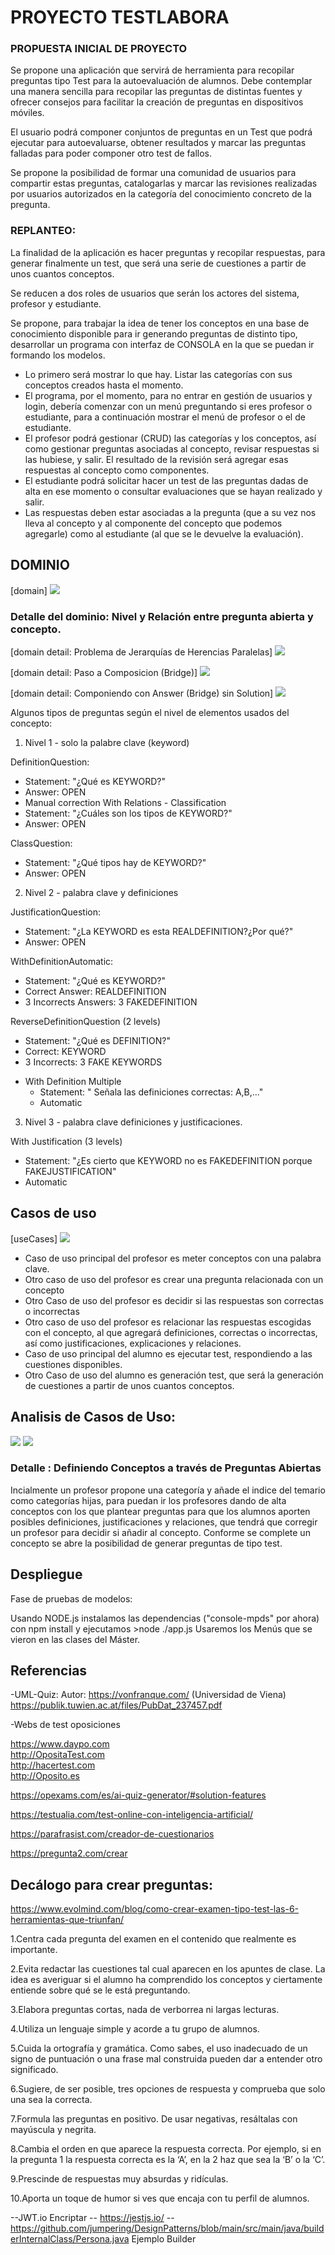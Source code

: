 # PROYECTO TESTLABORA 
 
### PROPUESTA INICIAL DE PROYECTO

Se propone una aplicación que servirá de herramienta para recopilar preguntas tipo Test para la autoevaluación de alumnos. Debe contemplar una manera sencilla para recopilar las preguntas de distintas fuentes y ofrecer consejos para facilitar la creación de preguntas en dispositivos móviles.

El usuario podrá componer conjuntos de preguntas en un Test que podrá ejecutar para autoevaluarse, obtener resultados y marcar las preguntas falladas para poder componer otro test de fallos.

Se propone la posibilidad de formar una comunidad de usuarios para compartir estas preguntas, catalogarlas y marcar las revisiones realizadas por usuarios autorizados en la categoría del conocimiento concreto de la pregunta.

### REPLANTEO:

La finalidad de la aplicación es hacer preguntas y recopilar respuestas,
para generar finalmente un test, que será una serie de cuestiones a partir de unos cuantos conceptos.

Se reducen a dos roles de usuarios que serán los actores del sistema, profesor y estudiante.

Se propone, para trabajar la idea de tener los conceptos en una base de conocimiento disponible para ir generando preguntas de distinto tipo, desarrollar un programa con interfaz de CONSOLA en la que se puedan ir formando los modelos.

- Lo primero será mostrar lo que hay. Listar las categorías con sus conceptos creados hasta el momento.
- El programa, por el momento, para no entrar en gestión de usuarios y login, debería comenzar con un menú preguntando si eres profesor o estudiante, para a continuación mostrar el menú de profesor o el de estudiante.
- El profesor podrá  gestionar (CRUD) las categorías y los conceptos, así como gestionar preguntas asociadas al concepto, revisar respuestas si las hubiese, y salir. El resultado de la revisión será agregar esas respuestas al concepto como componentes.
- El estudiante podrá solicitar hacer un test de las preguntas dadas de alta en ese momento o consultar evaluaciones que se hayan realizado y salir.
- Las respuestas deben estar asociadas a la pregunta (que a su vez nos lleva al concepto y al componente del concepto que podemos agregarle) como al estudiante (al que se le devuelve la evaluación).

<!-- [overview]
<img src="./out/doc/planteamiento_secuencia/OpoTestPlanteamiento.svg"> -->

## DOMINIO

[domain]
<img src="./out/doc/dominio_clases/OpoTestDomain.svg">

### Detalle del dominio: Nivel y Relación entre pregunta abierta y concepto.

[domain detail: Problema de Jerarquías de Herencias Paralelas]
<img src="./out/doc/dominio_detail_concept/ConceptDomainDetail.svg">

[domain detail:  Paso a Composicion (Bridge)]
<img src="./out/doc/dominio_detail_bridgeStatement/ConceptDomainDetailBridge.svg">

[domain detail: Componiendo con Answer (Bridge) sin Solution]
<img src="./out/doc/dominio_detail_concept/ConceptDomainDetailBridge2.svg">

Algunos tipos de preguntas según el nivel de elementos usados del concepto:

1. Nivel 1 - solo la palabre clave (keyword)

DefinitionQuestion:
 * Statement: "¿Qué es KEYWORD?"
 * Answer: OPEN
 * Manual correction
With Relations - Classification 
  * Statement: "¿Cuáles son los tipos de KEYWORD?"
  * Answer: OPEN

ClassQuestion:
 * Statement: "¿Qué tipos hay de KEYWORD?"
 * Answer: OPEN
 
2. Nivel 2 - palabra clave y definiciones

JustificationQuestion:
 * Statement: "¿La KEYWORD es esta REALDEFINITION?¿Por qué?"
 * Answer: OPEN

WithDefinitionAutomatic: 
  * Statement: "¿Qué es KEYWORD?"
  * Correct Answer: REALDEFINITION
  * 3 Incorrects Answers: 3 FAKEDEFINITION

ReverseDefinitionQuestion (2 levels)
  * Statement: "¿Qué es DEFINITION?"
  * Correct: KEYWORD
  * 3 Incorrects: 3 FAKE KEYWORDS

- With Definition Multiple
  * Statement: " Señala las definiciones correctas: A,B,..."
  * Automatic

3. Nivel 3 - palabra clave definiciones y justificaciones.


With Justification (3 levels)
  * Statement: "¿Es cierto que KEYWORD no es FAKEDEFINITION porque FAKEJUSTIFICATION"
  * Automatic

  
## Casos de uso

[useCases]
<img src="./out/doc/useCases_app/useCases_app.svg">

* Caso de uso principal del profesor es meter conceptos con una palabra clave.
* Otro caso de uso del profesor es crear una pregunta relacionada con un concepto
* Otro Caso de uso del profesor es decidir si las respuestas son correctas o incorrectas
* Otro caso de uso del profesor es relacionar las respuestas escogidas con el concepto, al que agregará definiciones, correctas o incorrectas, así como justificaciones, explicaciones y relaciones.
* Caso de uso principal del alumno es ejecutar test, respondiendo a las cuestiones disponibles.
* Otro Caso de uso del alumno es generación test, que será la generación de cuestiones a partir de unos cuantos conceptos.


## Analisis de Casos de Uso:

<img src="./out/doc/categoryStates/CategoryStates.svg">

<img src="./out/doc/conceptStates/ConceptStates.svg">

### Detalle : Definiendo Conceptos a través de Preguntas Abiertas

Incialmente un profesor propone una categoría y añade el indice del temario como categorías hijas, para puedan ir los profesores dando de alta conceptos con los que plantear preguntas para que los alumnos aporten posibles definiciones, justificaciones y relaciones, que tendrá que corregir un profesor para decidir si añadir al concepto.
Conforme se complete un concepto se abre la posibilidad de generar preguntas de tipo test.

## Despliegue 

Fase de pruebas de modelos:

Usando NODE.js instalamos las dependencias ("console-mpds" por ahora) con npm install y ejecutamos >node ./app.js
Usaremos los Menús que se vieron en las clases del Máster.

## Referencias

-UML-Quiz: 
Autor: https://vonfranque.com/ (Universidad de Viena)
https://publik.tuwien.ac.at/files/PubDat_237457.pdf

-Webs de test oposiciones

https://www.daypo.com  
http://OpositaTest.com  
http://hacertest.com  
http://Oposito.es  

https://opexams.com/es/ai-quiz-generator/#solution-features

https://testualia.com/test-online-con-inteligencia-artificial/

https://parafrasist.com/creador-de-cuestionarios

https://pregunta2.com/crear




## Decálogo para crear preguntas:
https://www.evolmind.com/blog/como-crear-examen-tipo-test-las-6-herramientas-que-triunfan/

1.Centra cada pregunta del examen en el contenido que realmente es importante.

2.Evita redactar las cuestiones tal cual aparecen en los apuntes de clase. La idea es averiguar si el alumno ha comprendido los conceptos y ciertamente entiende sobre qué se le está preguntando.

3.Elabora preguntas cortas, nada de verborrea ni largas lecturas.

4.Utiliza un lenguaje simple y acorde a tu grupo de alumnos.

5.Cuida la ortografía y gramática. Como sabes, el uso inadecuado de un signo de puntuación o una frase mal construida pueden dar a entender otro significado.

6.Sugiere, de ser posible, tres opciones de respuesta y comprueba que solo una sea la correcta.

7.Formula las preguntas en positivo. De usar negativas, resáltalas con mayúscula y negrita.

8.Cambia el orden en que aparece la respuesta correcta. Por ejemplo, si en la pregunta 1 la respuesta correcta es la ‘A’, en la 2 haz que sea la ‘B’ o la ‘C’.

9.Prescinde de respuestas muy absurdas y ridículas.

10.Aporta un toque de humor si ves que encaja con tu perfil de alumnos.


--JWT.io Encriptar
-- https://jestjs.io/
--https://github.com/jumpering/DesignPatterns/blob/main/src/main/java/builderInternalClass/Persona.java Ejemplo Builder

